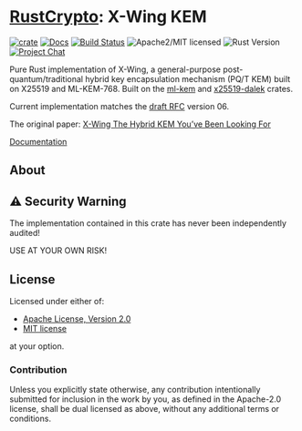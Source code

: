 # [RustCrypto]: X-Wing KEM

[![crate][crate-image]][crate-link]
[![Docs][docs-image]][docs-link]
[![Build Status][build-image]][build-link]
![Apache2/MIT licensed][license-image]
![Rust Version][rustc-image]
[![Project Chat][chat-image]][chat-link]

Pure Rust implementation of X-Wing, a general-purpose post-quantum/traditional
hybrid key encapsulation mechanism (PQ/T KEM) built on X25519 and ML-KEM-768.
Built on the [ml-kem] and [x25519-dalek] crates.

Current implementation matches the [draft RFC][RFC-DRAFT] version 06.

The original paper: [X-Wing The Hybrid KEM You’ve Been Looking For][X-WING-PAPER]

[Documentation][docs-link]

## About

## ⚠️ Security Warning

The implementation contained in this crate has never been independently audited!

USE AT YOUR OWN RISK!

## License

Licensed under either of:

- [Apache License, Version 2.0](http://www.apache.org/licenses/LICENSE-2.0)
- [MIT license](http://opensource.org/licenses/MIT)

at your option.

### Contribution

Unless you explicitly state otherwise, any contribution intentionally submitted
for inclusion in the work by you, as defined in the Apache-2.0 license, shall be
dual licensed as above, without any additional terms or conditions.

[//]: # (badges)

[crate-image]: https://img.shields.io/crates/v/x-wing?logo=rust
[crate-link]: https://crates.io/crates/x-wing
[docs-image]: https://docs.rs/x-wing/badge.svg
[docs-link]: https://docs.rs/x-wing/
[build-image]: https://github.com/RustCrypto/KEMs/actions/workflows/x-wing.yml/badge.svg
[build-link]: https://github.com/RustCrypto/KEMs/actions/workflows/x-wing.yml
[license-image]: https://img.shields.io/badge/license-Apache2.0/MIT-blue.svg
[rustc-image]: https://img.shields.io/badge/rustc-1.81+-blue.svg
[chat-image]: https://img.shields.io/badge/zulip-join_chat-blue.svg
[chat-link]: https://rustcrypto.zulipchat.com/#narrow/stream/406484-KEMs

[//]: # (links)

[RustCrypto]: https://github.com/rustcrypto
[RFC-DRAFT]: https://datatracker.ietf.org/doc/html/draft-connolly-cfrg-xwing-kem
[X-WING-PAPER]: https://eprint.iacr.org/2024/039.pdf
[x25519-dalek]: https://crates.io/crates/x25519-dalek
[ml-kem]: https://crates.io/crates/ml-kem

